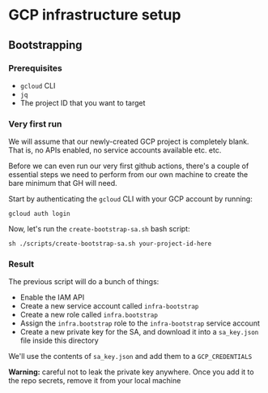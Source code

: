 # GCP infrastructure setup

## Bootstrapping

### Prerequisites

- `gcloud` CLI
- `jq`
- The project ID that you want to target

### Very first run

We will assume that our newly-created GCP project is completely blank. That is, no APIs enabled, no service accounts available etc. etc.

Before we can even run our very first github actions, there's a couple of essential steps we need to perform from our own machine to create the bare minimum that GH will need.

Start by authenticating the `gcloud` CLI with your GCP account by running:

```
gcloud auth login
```

Now, let's run the `create-bootstrap-sa.sh` bash script:

```
sh ./scripts/create-bootstrap-sa.sh your-project-id-here
```

### Result

The previous script will do a bunch of things:

- Enable the IAM API
- Create a new service account called `infra-bootstrap`
- Create a new role called `infra.bootstrap`
- Assign the `infra.bootstrap` role to the `infra-bootstrap` service account
- Create a new private key for the SA, and download it into a `sa_key.json` file inside this directory

We'll use the contents of `sa_key.json` and add them to a `GCP_CREDENTIALS` 

**Warning:** careful not to leak the private key anywhere. Once you add it to the repo secrets, remove it from your local machine